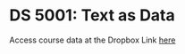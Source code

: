 # DS 5001: Text as Data

Access course data at the Dropbox Link [here](https://www.dropbox.com/scl/fo/kdrbta82xj975r7eaipni/AKmhUlsOBzG68mEn9gvmmnY?rlkey=ucswokipct8i2g0fxemosbx81&e=1&st=6usp37qu&dl=0)
